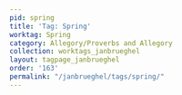 ```yaml
---
pid: spring
title: 'Tag: Spring'
worktag: Spring
category: Allegory/Proverbs and Allegory
collection: worktags_janbrueghel
layout: tagpage_janbrueghel
order: '163'
permalink: "/janbrueghel/tags/spring/"
---
```

